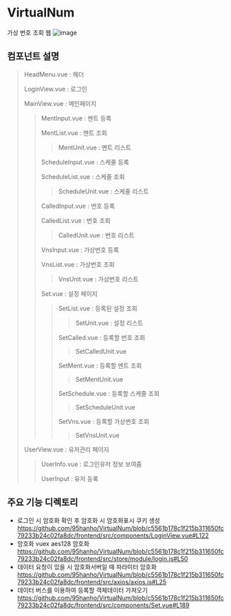 # VirtualNum
가상 번호 조회 웹
![image](https://user-images.githubusercontent.com/64001275/208710682-208f389d-d6e4-48a6-aac2-508b4ada0239.png)

## 컴포넌트 설명

> HeadMenu.vue : 헤더
> 
> LoginView.vue : 로그인
> 
> MainView.vue : 메인페이지
> 
>> MentInput.vue : 멘트 등록
>> 
>> MentList.vue : 멘트 조회
>> 
>>> MentUnit.vue : 멘트 리스트
>>> 
>> ScheduleInput.vue : 스케줄 등록
>> 
>> ScheduleList.vue : 스케줄 조회
>> 
>>> ScheduleUnit.vue : 스케줄 리스트
>>> 
>> CalledInput.vue : 번호 등록
>> 
>> CalledList.vue : 번호 조회
>> 
>>> CalledUnit.vue : 번호 리스트
>>> 
>> VnsInput.vue : 가상번호 등록
>> 
>> VnsList.vue : 가상번호 조회
>> 
>>> VnsUnit.vue : 가상번호 리스트
>>> 
>> Set.vue : 설정 페이지
>> 
>>> SetList.vue : 등록된 설정 조회
>>> 
>>>> SetUnit.vue : 설정 리스트
>>>> 
>>> SetCalled.vue : 등록할 번호 조회
>>> 
>>>> SetCalledUnit.vue
>>>> 
>>> SetMent.vue : 등록할 멘트 조회
>>> 
>>>> SetMentUnit.vue
>>>> 
>>> SetSchedule.vue : 등록할 스케줄 조회
>>>> SetScheduleUnit.vue
>>>> 
>>> SetVns.vue : 등록할 가상번호 조회
>>> 
>>>> SetVnsUnit.vue
>>>> 
> UserView.vue : 유저관리 페이지
> 
>> UserInfo.vue : 로그인유저 정보 보여줌
>> 
>> UserInput : 유저 등록

## 주요 기능 디렉토리
- 로그인 시 암호화 확인 후 암호화 시 암호화표시 쿠키 생성
https://github.com/95hanho/VirtualNum/blob/c5561b178c1f215b311650fc79233b24c02fa8dc/frontend/src/components/LoginView.vue#L122
- 암호화 vuex aes128 암호화
https://github.com/95hanho/VirtualNum/blob/c5561b178c1f215b311650fc79233b24c02fa8dc/frontend/src/store/module/login.js#L50
- 데이터 요청이 있을 시 암호화서버일 때 파라미터 암호화
https://github.com/95hanho/VirtualNum/blob/c5561b178c1f215b311650fc79233b24c02fa8dc/frontend/src/axios/axios.js#L25
- 데이터 버스를 이용하여 등록할 객체데이터 가져오기
https://github.com/95hanho/VirtualNum/blob/c5561b178c1f215b311650fc79233b24c02fa8dc/frontend/src/components/Set.vue#L189
